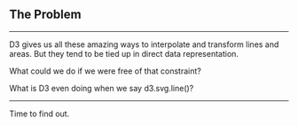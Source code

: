 ## The Problem

***

D3 gives us all these amazing ways to interpolate and transform lines and areas. But they tend to be tied up in direct data representation.

What could we do if we were free of that constraint?

What is D3 even doing when we say d3.svg.line()?

***

Time to find out.
